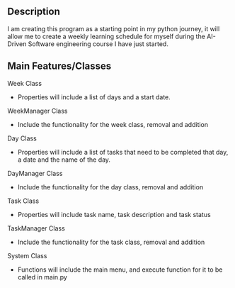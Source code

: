 Description
-----------
I am creating this program as a starting point in my python journey, it will allow me to create a weekly learning schedule for myself during the AI-Driven Software engineering course I have just started.

Main Features/Classes
---------------------
Week Class 
- Properties will include a list of days and a start date.

WeekManager Class
- Include the functionality for the week class, removal and addition

Day Class 
- Properties will include a list of tasks that need to be completed that day, a date and the name of the day.

DayManager Class
- Include the functionality for the day class, removal and addition

Task Class 
- Properties will include task name, task description and task status

TaskManager Class
- Include the functionality for the task class, removal and addition

System Class
- Functions will include the main menu, and execute function for it to be called in main.py